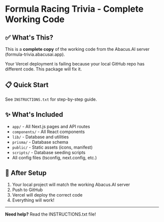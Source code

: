 # Formula Racing Trivia - Complete Working Code

## ✅ What's This?

This is a **complete copy** of the working code from the Abacus.AI server 
(formula-trivia.abacusai.app). 

Your Vercel deployment is failing because your local GitHub repo has different 
code. This package will fix it.

## 📋 Quick Start

See `INSTRUCTIONS.txt` for step-by-step guide.

## ✨ What's Included

- `app/` - All Next.js pages and API routes
- `components/` - All React components
- `lib/` - Database and utilities
- `prisma/` - Database schema
- `public/` - Static assets (icons, manifest)
- `scripts/` - Database seeding scripts
- All config files (tsconfig, next.config, etc.)

## 🎯 After Setup

1. Your local project will match the working Abacus.AI server
2. Push to GitHub
3. Vercel will deploy the correct code
4. Everything will work!

---

**Need help?** Read the INSTRUCTIONS.txt file!
